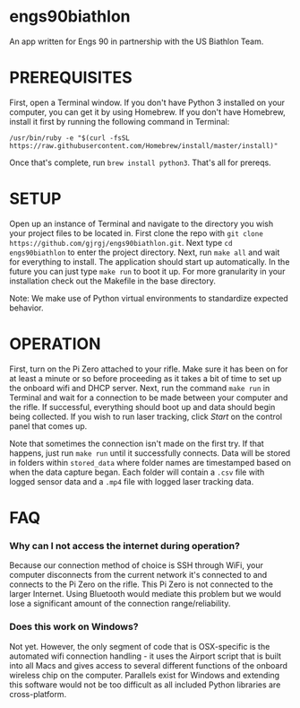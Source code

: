 # engs90biathlon
An app written for Engs 90 in partnership with the US Biathlon Team.

# PREREQUISITES
First, open a Terminal window. If you don't have Python 3 installed on your computer, you can get it by using Homebrew. If you don't have Homebrew, install it first by running the following command in Terminal:

`/usr/bin/ruby -e "$(curl -fsSL https://raw.githubusercontent.com/Homebrew/install/master/install)"`

Once that's complete, run `brew install python3`. That's all for prereqs.

# SETUP
Open up an instance of Terminal and navigate to the directory you wish your project files to be located in. First clone the repo with `git clone https://github.com/gjrgj/engs90biathlon.git`. Next type `cd engs90biathlon` to enter the project directory. Next, run `make all` and wait for everything to install. The application should start up automatically. In the future you can just type `make run` to boot it up. For more granularity in your installation check out the Makefile in the base directory.

Note: We make use of Python virtual environments to standardize expected behavior.

# OPERATION
First, turn on the Pi Zero attached to your rifle. Make sure it has been on for at least a minute or so before proceeding as it takes a bit of time to set up the onboard wifi and DHCP server. Next, run the command `make run` in Terminal and wait for a connection to be made between your computer and the rifle. If successful, everything should boot up and data should begin being collected. If you wish to run laser tracking, click *Start* on the control panel that comes up.

Note that sometimes the connection isn't made on the first try. If that happens, just run `make run` until it successfully connects. Data will be stored in folders within `stored_data` where folder names are timestamped based on when the data capture began. Each folder will contain a `.csv` file with logged sensor data and a `.mp4` file with logged laser tracking data.

# FAQ
### Why can I not access the internet during operation?
Because our connection method of choice is SSH through WiFi, your computer disconnects from the current network it's connected to and connects to the Pi Zero on the rifle. This Pi Zero is not connected to the larger Internet. Using Bluetooth would mediate this problem but we would lose a significant amount of the connection range/reliability.

### Does this work on Windows?
Not yet. However, the only segment of code that is OSX-specific is the automated wifi connection handling - it uses the Airport script that is built into all Macs and gives access to several different functions of the onboard wireless chip on the computer. Parallels exist for Windows and extending this software would not be too difficult as all included Python libraries are cross-platform.
